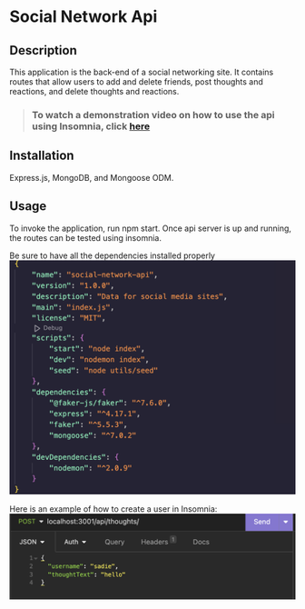 # Social Network Api

## **Description**

This application is the back-end of a social networking site. It contains routes that allow users to add and delete friends, post thoughts and reactions, and delete thoughts and reactions.

>### To watch a demonstration video on how to use the api using Insomnia, click [here](https://drive.google.com/file/d/1ePayXQWRzLWC1_ZQkNHdBw2txjtLkfWs/view)

## **Installation**

Express.js, MongoDB, and Mongoose ODM.

## **Usage**

To invoke the application, run npm start. Once api server is up and running, the routes can be tested using insomnia. 

Be sure to have all the dependencies installed properly ![json package](./images/package-img.png)

Here is an example of how to create a user in Insomnia: ![insomnia](./images/insomnia-img.png)